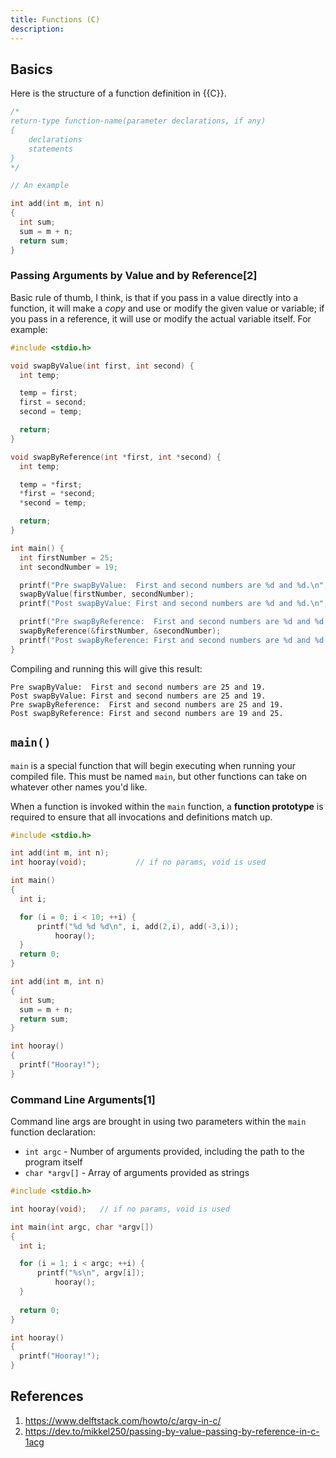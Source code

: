 ```yaml
---
title: Functions (C)
description: 
---
```


## Basics

Here is the structure of a function definition in {{C}}.

```c
/*
return-type function-name(parameter declarations, if any)
{
	declarations
	statements
}
*/

// An example

int add(int m, int n)
{
  int sum;
  sum = m + n;
  return sum;
}
```

### Passing Arguments by Value and by Reference[2]

Basic rule of thumb, I think, is that if you pass in a value directly into a function, it will make a *copy* and use or modify the given value or variable; if you pass in a reference, it will use or modify the actual variable itself. For example:

```c
#include <stdio.h>

void swapByValue(int first, int second) {
  int temp;

  temp = first;
  first = second;
  second = temp;

  return;
}

void swapByReference(int *first, int *second) {
  int temp;

  temp = *first;
  *first = *second;
  *second = temp;

  return;
}

int main() {
  int firstNumber = 25;
  int secondNumber = 19;

  printf("Pre swapByValue:  First and second numbers are %d and %d.\n", firstNumber, secondNumber);
  swapByValue(firstNumber, secondNumber);
  printf("Post swapByValue: First and second numbers are %d and %d.\n", firstNumber, secondNumber);

  printf("Pre swapByReference:  First and second numbers are %d and %d.\n", firstNumber, secondNumber);
  swapByReference(&firstNumber, &secondNumber);
  printf("Post swapByReference: First and second numbers are %d and %d.\n", firstNumber, secondNumber);
}
```

Compiling and running this will give this result:

```
Pre swapByValue:  First and second numbers are 25 and 19.
Post swapByValue: First and second numbers are 25 and 19.
Pre swapByReference:  First and second numbers are 25 and 19.
Post swapByReference: First and second numbers are 19 and 25.
```

## `main()`

`main` is a special function that will begin executing when running your compiled file. This must be named `main`, but other functions can take on whatever other names you'd like.

When a function is invoked within the `main` function, a **function prototype** is required to ensure that all invocations and definitions match up.

```c
#include <stdio.h>

int add(int m, int n);
int hooray(void); 			// if no params, void is used

int main()
{
  int i;

  for (i = 0; i < 10; ++i) {
      printf("%d %d %d\n", i, add(2,i), add(-3,i));
		  hooray();
  }
  return 0;
}

int add(int m, int n)
{
  int sum;
  sum = m + n;
  return sum;
}

int hooray()
{
  printf("Hooray!");
}
```

### Command Line Arguments[1]

Command line args are brought in using two parameters within the `main` function declaration:

- `int argc` - Number of arguments provided, including the path to the program itself
- `char *argv[]` - Array of arguments provided as strings

```c
#include <stdio.h>

int hooray(void);	// if no params, void is used

int main(int argc, char *argv[])
{
  int i;

  for (i = 1; i < argc; ++i) {
      printf("%s\n", argv[i]);
		  hooray();
  }
  
  return 0;
}

int hooray()
{
  printf("Hooray!");
}
```

## References

1. https://www.delftstack.com/howto/c/argv-in-c/
1. https://dev.to/mikkel250/passing-by-value-passing-by-reference-in-c-1acg
